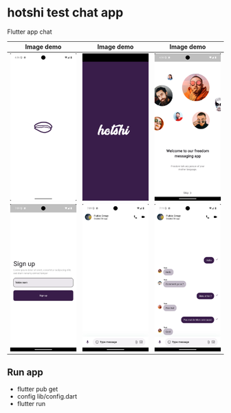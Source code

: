 # hotshi test chat app

Flutter app chat

Image demo                 |  Image demo               |  Image demo
:-------------------------:|:-------------------------:|:-------------------------:
![alt text](assets/demo/1.png) | ![alt text](assets/demo/2.png) | ![alt text](assets/demo/3.png)
![alt text](assets/demo/4.png) | ![alt text](assets/demo/5.png) | ![alt text](assets/demo/6.png)




## Run app

- flutter pub get
- config lib/config.dart
- flutter run
